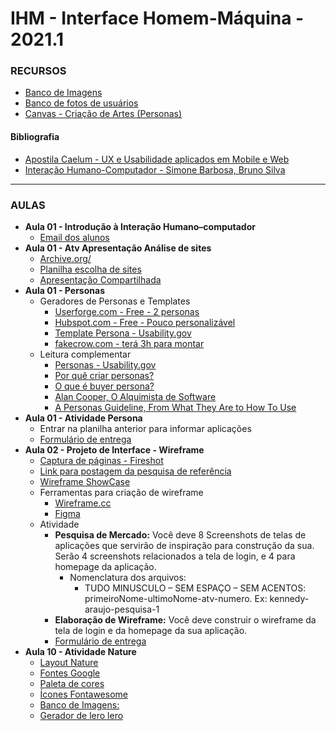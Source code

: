 # IHM - Interface Homem-Máquina - 2021.1

### RECURSOS
* [Banco de Imagens](https://unsplash.com/) 
* [Banco de fotos de usuários](https://diverseui.com/) 
* [Canvas - Criação de Artes (Personas)](https://www.canva.com/)
#### Bibliografia
* [Apostila Caelum - UX e Usabilidade aplicados em Mobile e Web](https://www.caelum.com.br/apostila/apostila-ux-usabilidade-mobile-web.pdf) 
* [Interação Humano-Computador - Simone Barbosa, Bruno Silva](https://www.google.com.br/books/edition/Intera%C3%A7%C3%A3o_Humano_Computador/qk0skwr_cewC?hl=pt-BR&gbpv=1&dq=interface+homem+m%C3%A1quina&printsec=frontcover) 

---

### AULAS
* **Aula 01 - Introdução à Interação Humano–computador**   
    <!-- * [Slides - Aula 01](https://github.com/kennedyaraujo/ifc/blob/main/ihm/slides/aula01-introducao-a-ihc.pdf) -->
    * [Email dos alunos](https://forms.gle/j43dtmoRuYwzJi9H8)
    <!-- * [Vídeo - Aula 01](https://youtu.be/AYDYyCjbJtM) <br/>
    <a href="https://youtu.be/AYDYyCjbJtM"> <img src="https://img.youtube.com/vi/AYDYyCjbJtM/maxresdefault.jpg" width="200"></a>   -->
    <!-- [![Vídeo - Aula 01](https://img.youtube.com/vi/JAkcA0eMRFg/maxresdefault.jpg)](https://youtu.be/JAkcA0eMRFg) -->
* **Aula 01 - Atv Apresentação Análise de sites**
    * [Archive.org/](https://archive.org/)
    * [Planilha escolha de sites](https://docs.google.com/spreadsheets/d/1OgGrP0Ju7KGD4bvYwrcIXcTaQWy7OWCA/edit?usp=sharing&ouid=100855511090148956984&rtpof=true&sd=true)
    * [Apresentação Compartilhada](https://docs.google.com/presentation/d/1Owkqs33aZuh5s9SuGeCqJxQ89Rl_SfZR/edit?usp=sharing&ouid=100855511090148956984&rtpof=true&sd=true)
* **Aula 01 - Personas**   
    <!-- * [Slides - Aula 02](https://github.com/kennedyaraujo/ifc/blob/main/ihm/slides/aula-02-persona.pdf)     -->
    <!-- * [Vídeo - Aula 02](https://www.youtube.com/watch?v=FbZTTTCdzHs) <br/>
    <a href="https://www.youtube.com/watch?v=FbZTTTCdzHs"> <img src="https://img.youtube.com/vi/FbZTTTCdzHs/maxresdefault.jpg" width="200"></a> -->
    * Geradores de Personas e Templates
        * [Userforge.com - Free - 2 personas](https://userforge.com/join/)
        * [Hubspot.com - Free - Pouco personalizável](https://www.hubspot.com/make-my-persona?__hstc=64741936.4449c6352ad3956dde84aa635a9cd227.1584653280224.1584657920351.1584970032936.3&__hssc=64741936.1.1584970032936&__hsfp=1079729891&_ga=2.185901545.1728181288.1619390474-1053955073.1619390474&_conv_v=vi%3A1*sc%3A1*cs%3A1619390470*fs%3A1619390470*pv%3A1*seg%3A%7B10031564.1%7D*exp%3A%7B%7D&_conv_s=si%3A1*sh%3A1619390470440-0.6961043410009764*pv%3A1)
        * [Template Persona - Usability.gov](https://www.usability.gov/how-to-and-tools/resources/templates/persona-development-discussion-guide.html)
        * [fakecrow.com - terá 3h para montar](https://fakecrow.com/free-persona-template/)
    * Leitura complementar
        * [Personas - Usability.gov](https://www.usability.gov/how-to-and-tools/methods/personas.html)
        * [Por quê criar personas?](https://brasil.uxdesign.cc/por-que-criar-personas-bc796a1ffc7e) 
        * [O que é buyer persona?](https://www.tracto.com.br/buyer-persona/)
        * [Alan Cooper, O Alquimista de Software](http://duxcoworkers.com/article/alan-cooper-o-alquimista-desoftware)
         * [A Personas Guideline, From What They Are to How To Use](https://uxdesign.cc/while-we-are-talking-about-personas-what-exactly-are-we-talking-525a645eb61a)  
* **Aula 01 - Atividade Persona**
    * Entrar na planilha anterior para informar aplicações
    * [Formulário de entrega](https://forms.gle/5mW6n6gqDXPLdojCA) 
* **Aula 02 - Projeto de Interface - Wireframe**
    * [Captura de páginas - Fireshot](https://chrome.google.com/webstore/detail/take-webpage-screenshots/mcbpblocgmgfnpjjppndjkmgjaogfceg?hl=pt-BR)
    * [Link para postagem da pesquisa de referência](https://drive.google.com/drive/folders/1txQ3kFiH2NUWFjNdG4Df2qOPZfdJl2H1?usp=sharing)
    * [Wireframe ShowCase](http://www.wireframeshowcase.com/)
    * Ferramentas para criação de wireframe
        * [Wireframe.cc](https://wireframe.cc/)
        * [Figma](https://www.figma.com)
    * Atividade
        * **Pesquisa de Mercado:** Você deve 8 Screenshots de telas de aplicações que servirão de inspiração para construção da sua. Serão 4 screenshots relacionados a tela de login, e 4 para homepage da aplicação.
            * Nomenclatura dos arquivos:
                * TUDO MINUSCULO – SEM ESPAÇO – SEM ACENTOS: primeiroNome-ultimoNome-atv-numero. Ex: kennedy-araujo-pesquisa-1
        * **Elaboração de Wireframe:** Você deve construir o wireframe da tela de login e da homepage da sua aplicação.
        * [Formulário de entrega](https://forms.gle/grB5wupgdeeuWMXj6)
* **Aula 10 - Atividade Nature**
    * [Layout Nature](https://raw.githubusercontent.com/kennedyaraujo/ifc/main/prototipacao/atividades/atv-nature/home.jpg)
    * [Fontes Google](https://fonts.google.com/)
    * [Paleta de cores](https://www.colourlovers.com/palettes)
    * [Ícones Fontawesome](https://fontawesome.com/v5/cheatsheet/free/regular)
    * [Banco de Imagens: ](https://unsplash.com/)
    * [Gerador de lero lero](https://lerolero.com/)
<!-- * **Aula 05 - Apresentação das Personas**
    * [Pasta Personas](https://drive.google.com/drive/folders/1ZTqI9M5uG9sxlUZgsLebZQjLXZQ9h4f-)
    * [Vídeo - Aula 02](https://www.youtube.com/watch?v=8_nTn3OYZOY) <br/>
    <a href="https://www.youtube.com/watch?v=8_nTn3OYZOY"> <img src="https://img.youtube.com/vi/8_nTn3OYZOY/maxresdefault.jpg" width="200"></a>
* **Aula 07 - Introdução ao uso do Figma - Atividade Nature**
* **Aula 08 - Cores**
    * Recursos
        * [Colourlovers](https://www.colourlovers.com/)
        * [Adobe Color](https://color.adobe.com/pt/create/color-wheel)
        * [Color Tool - Material Design](https://material.io/resources/color/#!/?view.left=0&view.right=0)
* **Aula 09 - Finalização Atv Nature**
* **Aula 10 - Wireframe**
    * [Formulário LOGIN](https://forms.gle/tUZg6ufnvnGEEEUz6)
    * [Formulário Wireframe](https://forms.gle/VxxZjtsmqd9RTCiv6)
    * [Envio Wireframes](https://drive.google.com/drive/folders/17P7qYmo1x9Bj1PU37aXMseHyfrVw4sVJ?usp=sharing)
* **Aula 11 - Atividade Akaza**
* **Aula 12 - Usabilidade**
    * [Heurísticas de Nielsen](https://www.nngroup.com/articles/ten-usability-heuristics/)
    * Material complementar
        * [As 10 heurísticas de Nielsen - Como elas podem melhorar seu site?](https://www.vrsys.com.br/blog/as-10-heuristicas-de-nielsen-como-elas-podem-melhorar-seu-site)
        * [Heurísticas de Nielsen: 10 Dicas para melhorar a Usabilidade da Interface](https://medium.com/aela/10-heur%C3%ADsticas-de-nielsen-dicas-para-melhorar-a-usabilidade-de-sua-interface-35ef86a7fb41)
        * Resumo Aela - [Parte 1](https://www.instagram.com/p/CB-66bAgHi5/) e [Parte 2](https://www.instagram.com/p/CCBYd_cgMfh/)
        * [Quiz Heurísticas](https://juego-heureka.herokuapp.com/index.html)
* **Aula 13 - Atividade - Avaliação de Usabilidade**
    * **Descrição:** O aluno deverá escolher um aplicativo para o qual tenha acesso (login) para realizar uma avaliação de usabilidade. Antes dessa etapa, o discente deve ler o material disponibilizado e escolher entre as 10 heurísticas de Nielsen pelo menos 6 para utilizar na sua avaliação. Além destas 6 heurísticas, o estudante deverá também incorporar mais 4 heurísticas, que podem ser criadas pelo menos ou fruto de pesquisa, a exemplo daquelas sugeridas por Vinícius Bastos. Uma vez definidas as heurísticas o aluno deverá criar para cada uma delas pelo menos, 2 evidências, respeitado a organização proposta no modelo de documento disponibilizado.
    * **Entrega:** Relatório contendo um item para cada heurística avaliada onde se descreve o que foi observado no aplicativo (ilustre o relatório com prints) para heurística em questão e ao final elaborar tabela resumo com evidências conforme modelo disponibilizado. 
    * **Material**
        * [Modelo de relatório](https://docs.google.com/document/d/1hXqXuyZw3_zfaMBAaXOGfIW5rtVruuO5bqO6We9bB0I/edit?usp=sharing)
        * [Planilha para escolha de aplicativos](https://docs.google.com/spreadsheets/d/1O3Mnhl7LV-NPS4gXewFPtuLP-syj3l_b8IC7GTCI7Vw/edit?usp=sharing)
        * [Heurísticas de Nielsen by Vinícius Bastos](https://github.com/kennedyaraujo/ifc/blob/main/ihm/atividades/avaliacao-de-usabilidade/heuristicas-de-nielsen-by-vinicius-bastos.pdf)
        * [Heurísticas Mobile - Vinícius Bastos](https://github.com/kennedyaraujo/ifc/blob/main/ihm/atividades/avaliacao-de-usabilidade/heuristicas-mobile-vinicius-bastos.pdf) -->

